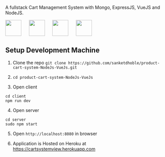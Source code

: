 
A fullstack Cart Management System with Mongo, ExpressJS, VueJS and NodeJS.

<img src="https://encrypted-tbn0.gstatic.com/images?q=tbn:ANd9GcSOOiKh1Xk5RDZFKPkVXYfi8U-t2cuotiAOR7G_7w_HWXfV02TMnd9wnVM" height="50" /> &nbsp;&nbsp;&nbsp;&nbsp;&nbsp;<img src="https://i.cloudup.com/zfY6lL7eFa-3000x3000.png" height="50" /> &nbsp;&nbsp;&nbsp;&nbsp;&nbsp;<img src="/docs/Vue.js_Logo.svg.png" height="50" />  &nbsp;&nbsp;&nbsp;&nbsp;&nbsp;<img src="https://upload.wikimedia.org/wikipedia/commons/7/7e/Node.js_logo_2015.svg" height="50" /> 


## Setup Development Machine

1. Clone the repo `git clone https://github.com/sanketdhoble/product-cart-system-NodeJs-VueJs.git`

2. `cd product-cart-system-NodeJs-VueJs`

3. Open client
```
cd client
npm run dev
```

4. Open server
```
cd server
sudo npm start
```

5. Open `http://localhost:8080` in browser

6. Application is Hosted on Heroku at https://cartsystemview.herokuapp.com

